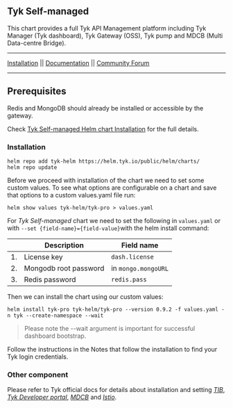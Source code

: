 ## Tyk Self-managed
This chart provides a full Tyk API Management platform including Tyk Manager (Tyk dashboard), Tyk Gateway (OSS), Tyk pump
and MDCB (Multi Data-centre Bridge).

---

[Installation](https://tyk.io/docs/apim/open-source/installation/) || [Documentation](https://tyk.io/docs) || [Community Forum](https://community.tyk.io/)

---

## Prerequisites
Redis and MongoDB should already be installed or accessible by the gateway.

Check [Tyk Self-managed Helm chart Installation](https://tyk.io/docs/tyk-self-managed/tyk-helm-chart/) for the full details.

### Installation

    helm repo add tyk-helm https://helm.tyk.io/public/helm/charts/
    helm repo update

Before we proceed with installation of the chart we need to set some custom values.
To see what options are configurable on a chart and save that options to a custom values.yaml file run:

    helm show values tyk-helm/tyk-pro > values.yaml

For *Tyk Self-managed* chart we need to set the following in `values.yaml` or with `--set {field-name}={field-value}`with the helm install command:

|  | Description             | Field name          |
|--|-------------------------|---------------------|
|1.| License key             | `dash.license`      |
|2.| Mongodb root password   | in `mongo.mongoURL` |
|3.| Redis password          | `redis.pass`        |


Then we can install the chart using our custom values:

    helm install tyk-pro tyk-helm/tyk-pro --version 0.9.2 -f values.yaml -n tyk --create-namespace --wait

> Please note the --wait argument is important for successful dashboard bootstrap.

Follow the instructions in the Notes that follow the installation to find your Tyk login credentials.

### Other component
Please refer to Tyk official docs for details about installation and setting [*TIB*](https://tyk.io/docs/tyk-self-managed/tyk-helm-chart/#tyk-identity-broker-tib),
[*Tyk Developer portal*](https://tyk.io/docs/tyk-self-managed/tyk-helm-chart/#tyk-developer-portal),
[*MDCB*](https://tyk.io/docs/tyk-self-managed/tyk-helm-chart/#installing-tyk-self-managed-control-plane) and
[*Istio*](https://tyk.io/docs/tyk-self-managed/istio/).

